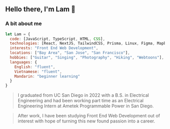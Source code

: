 ## Hello there, I'm Lam 👋



### A bit about me
```javascript
let Lam = {
  code: [JavaScript, TypeScript, HTML, CSS],
  technologies: [React, NextJS, TailwindCSS, Prisma, Linux, Figma, Mapbox],
  interests: "Front End Web Development",
  locations: ["Bay Area", "San Jose", "San Francisco"],
  hobbies: ["Guitar", "Singing", "Photography", "Hiking", "Webtoons"],
  languages: {
    English: "fluent",
    Vietnamese: "fluent",
    Mandarin: "beginner learning"
  }
}
```

> I graduated from UC San Diego in 2022 with a B.S. in Electrical Engineering and had been 
  working part time as an Electrical Engineering Intern at Ametek Programmable Power in San Diego.

> After work, I have been studying Front End Web Development out of interest with hope of turning
  this new found passion into a career.
